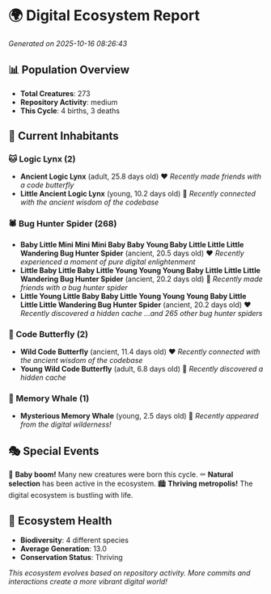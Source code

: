 # 🌍 Digital Ecosystem Report
*Generated on 2025-10-16 08:26:43*

## 📊 Population Overview
- **Total Creatures**: 273
- **Repository Activity**: medium
- **This Cycle**: 4 births, 3 deaths

## 👥 Current Inhabitants

### 🐱 Logic Lynx (2)
- **Ancient Logic Lynx** (adult, 25.8 days old) ❤️
  *Recently made friends with a code butterfly*
- **Little Ancient Logic Lynx** (young, 10.2 days old) 💚
  *Recently connected with the ancient wisdom of the codebase*

### 🕷️ Bug Hunter Spider (268)
- **Baby Little Mini Mini Mini Baby Baby Young Baby Little Little Little Wandering Bug Hunter Spider** (ancient, 20.5 days old) ❤️
  *Recently experienced a moment of pure digital enlightenment*
- **Little Baby Little Baby Little Young Young Young Baby Little Little Little Wandering Bug Hunter Spider** (ancient, 20.2 days old) 💛
  *Recently made friends with a bug hunter spider*
- **Little Young Little Baby Baby Little Young Young Young Baby Little Little Little Wandering Bug Hunter Spider** (ancient, 20.2 days old) ❤️
  *Recently discovered a hidden cache*
  *...and 265 other bug hunter spiders*

### 🦋 Code Butterfly (2)
- **Wild Code Butterfly** (ancient, 11.4 days old) ❤️
  *Recently connected with the ancient wisdom of the codebase*
- **Young Wild Code Butterfly** (adult, 6.8 days old) 💛
  *Recently discovered a hidden cache*

### 🐋 Memory Whale (1)
- **Mysterious Memory Whale** (young, 2.5 days old) 💚
  *Recently appeared from the digital wilderness!*

## 🎭 Special Events

🎉 **Baby boom!** Many new creatures were born this cycle.
⚰️ **Natural selection** has been active in the ecosystem.
🏙️ **Thriving metropolis!** The digital ecosystem is bustling with life.

## 🔬 Ecosystem Health
- **Biodiversity**: 4 different species
- **Average Generation**: 13.0
- **Conservation Status**: Thriving

*This ecosystem evolves based on repository activity. More commits and interactions create a more vibrant digital world!*
